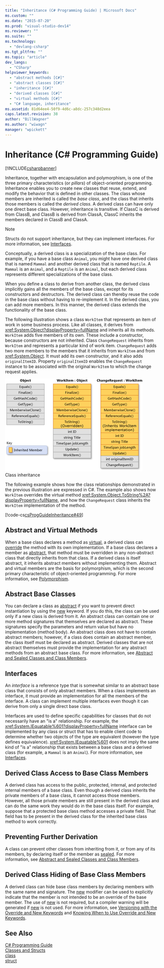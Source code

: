 ```yaml
---
title: "Inheritance (C# Programming Guide) | Microsoft Docs"
ms.custom: ""
ms.date: "2015-07-20"
ms.prod: "visual-studio-dev14"
ms.reviewer: ""
ms.suite: ""
ms.technology: 
  - "devlang-csharp"
ms.tgt_pltfrm: ""
ms.topic: "article"
dev_langs: 
  - "CSharp"
helpviewer_keywords: 
  - "abstract methods [C#]"
  - "abstract classes [C#]"
  - "inheritance [C#]"
  - "derived classes [C#]"
  - "virtual methods [C#]"
  - "C# language, inheritance"
ms.assetid: 81d64ee4-50f9-4d6c-a8dc-257c348d2eea
caps.latest.revision: 38
author: "BillWagner"
ms.author: "wiwagn"
manager: "wpickett"
---
```

# Inheritance (C# Programming Guide)
[!INCLUDE[csharpbanner](../../../csharp/includes/csharpbanner.md)]

Inheritance, together with encapsulation and polymorphism, is one of the three primary characteristics (or *pillars*) of object-oriented programming. Inheritance enables you to create new classes that reuse, extend, and modify the behavior that is defined in other classes. The class whose members are inherited is called the *base class*, and the class that inherits those members is called the *derived class*. A derived class can have only one direct base class. However, inheritance is transitive. If ClassC is derived from ClassB, and ClassB is derived from ClassA, ClassC inherits the members declared in ClassB and ClassA.  
  
> [!NOTE]
>  Structs do not support inheritance, but they can implement interfaces. For more information, see [Interfaces](../../../csharp/programming-guide/interfaces/index.md).  
  
 Conceptually, a derived class is a specialization of the base class. For example, if you have a base class `Animal`, you might have one derived class that is named `Mammal` and another derived class that is named `Reptile`. A `Mammal` is an `Animal`, and a `Reptile` is an `Animal`, but each derived class represents different specializations of the base class.  
  
 When you define a class to derive from another class, the derived class implicitly gains all the members of the base class, except for its constructors and destructors. The derived class can thereby reuse the code in the base class without having to re-implement it. In the derived class, you can add more members. In this manner, the derived class extends the functionality of the base class.  
  
 The following illustration shows a class `WorkItem` that represents an item of work in some business process. Like all classes, it derives from <xref:System.Object?displayProperty=fullName> and inherits all its methods. `WorkItem` adds five members of its own. These include a constructor, because constructors are not inherited. Class `ChangeRequest` inherits from `WorkItem` and represents a particular kind of work item. `ChangeRequest` adds two more members to the members that it inherits from `WorkItem` and from <xref:System.Object>. It must add its own constructor, and it also adds `originalItemID`. Property `originalItemID` enables the `ChangeRequest` instance to be associated with the original `WorkItem` to which the change request applies.  
  
 ![Class Inheritance](../../../csharp/programming-guide/classes-and-structs/media/class-inheritance.png "Class_Inheritance")  
Class inheritance  
  
 The following example shows how the class relationships demonstrated in the previous illustration are expressed in C#. The example also shows how `WorkItem` overrides the virtual method <xref:System.Object.ToString%2A?displayProperty=fullName>, and how the `ChangeRequest` class inherits the `WorkItem` implementation of the method.  
  
 [!code-cs[csProgGuideInheritance#49](../../../csharp/programming-guide/classes-and-structs/codesnippet/csharp/inheritance_1.cs)]  
  
## Abstract and Virtual Methods  
 When a base class declares a method as [virtual](../../../csharp/language-reference/keywords/virtual.md), a derived class can [override](../../../csharp/language-reference/keywords/override.md) the method with its own implementation. If a base class declares a member as [abstract](../../../csharp/language-reference/keywords/abstract.md), that method must be overridden in any non-abstract class that directly inherits from that class. If a derived class is itself abstract, it inherits abstract members without implementing them. Abstract and virtual members are the basis for polymorphism, which is the second primary characteristic of object-oriented programming. For more information, see [Polymorphism](../../../csharp/programming-guide/classes-and-structs/polymorphism.md).  
  
## Abstract Base Classes  
 You can declare a class as [abstract](../../../csharp/language-reference/keywords/abstract.md) if you want to prevent direct instantiation by using the [new](../../../csharp/language-reference/keywords/new.md) keyword. If you do this, the class can be used only if a new class is derived from it. An abstract class can contain one or more method signatures that themselves are declared as abstract. These signatures specify the parameters and return value but have no implementation (method body). An abstract class does not have to contain abstract members; however, if a class does contain an abstract member, the class itself must be declared as abstract. Derived classes that are not abstract themselves must provide the implementation for any abstract methods from an abstract base class. For more information, see [Abstract and Sealed Classes and Class Members](../../../csharp/programming-guide/classes-and-structs/abstract-and-sealed-classes-and-class-members.md).  
  
## Interfaces  
 An *interface* is a reference type that is somewhat similar to an abstract base class that consists of only abstract members. When a class implements an interface, it must provide an implementation for all the members of the interface. A class can implement multiple interfaces even though it can derive from only a single direct base class.  
  
 Interfaces are used to define specific capabilities for classes that do not necessarily have an "is a" relationship. For example, the <xref:System.IEquatable%601?displayProperty=fullName> interface can be implemented by any class or struct that has to enable client code to determine whether two objects of the type are equivalent (however the type defines equivalence). <xref:System.IEquatable%601> does not imply the same kind of "is a" relationship that exists between a base class and a derived class (for example, a `Mammal` is an `Animal`). For more information, see [Interfaces](../../../csharp/programming-guide/interfaces/index.md).  
  
## Derived Class Access to Base Class Members  
 A derived class has access to the public, protected, internal, and protected internal members of a base class. Even though a derived class inherits the private members of a base class, it cannot access those members. However, all those private members are still present in the derived class and can do the same work they would do in the base class itself. For example, suppose that a protected base class method accesses a private field. That field has to be present in the derived class for the inherited base class method to work correctly.  
  
## Preventing Further Derivation  
 A class can prevent other classes from inheriting from it, or from any of its members, by declaring itself or the member as [sealed](../../../csharp/language-reference/keywords/sealed.md). For more information, see [Abstract and Sealed Classes and Class Members](../../../csharp/programming-guide/classes-and-structs/abstract-and-sealed-classes-and-class-members.md).  
  
## Derived Class Hiding of Base Class Members  
 A derived class can hide base class members by declaring members with the same name and signature. The [new](../../../csharp/language-reference/keywords/new.md) modifier can be used to explicitly indicate that the member is not intended to be an override of the base member. The use of [new](../../../csharp/language-reference/keywords/new.md) is not required, but a compiler warning will be generated if [new](../../../csharp/language-reference/keywords/new.md) is not used. For more information, see [Versioning with the Override and New Keywords](../../../csharp/programming-guide/classes-and-structs/versioning-with-the-override-and-new-keywords.md) and [Knowing When to Use Override and New Keywords](../../../csharp/programming-guide/classes-and-structs/knowing-when-to-use-override-and-new-keywords.md).  
  
## See Also  
 [C# Programming Guide](../../../csharp/programming-guide/index.md)   
 [Classes and Structs](../../../csharp/programming-guide/classes-and-structs/index.md)   
 [class](../../../csharp/language-reference/keywords/class.md)   
 [struct](../../../csharp/language-reference/keywords/struct.md)
